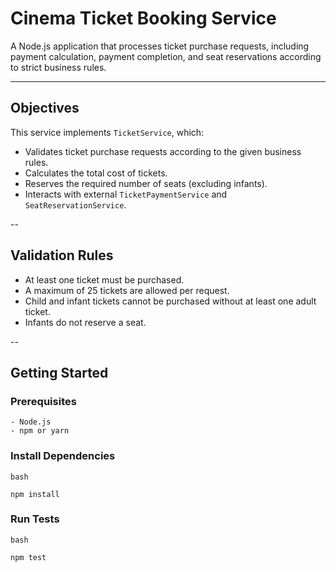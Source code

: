 # Cinema Ticket Booking Service

A Node.js application that processes ticket purchase requests, including payment calculation, payment completion, and seat reservations according to strict business rules.

---
## Objectives

This service implements `TicketService`, which:
  - Validates ticket purchase requests according to the given business rules.
  - Calculates the total cost of tickets.
  - Reserves the required number of seats (excluding infants).
  - Interacts with external `TicketPaymentService` and `SeatReservationService`.

--
## Validation Rules
  - At least one ticket must be purchased.
  - A maximum of 25 tickets are allowed per request.
  - Child and infant tickets cannot be purchased without at least one adult ticket.
  - Infants do not reserve a seat.

--
## Getting Started

  ### Prerequisites
    - Node.js
    - npm or yarn

  ### Install Dependencies
  
    bash
    
    npm install

  ### Run Tests
  
    bash
    
    npm test
